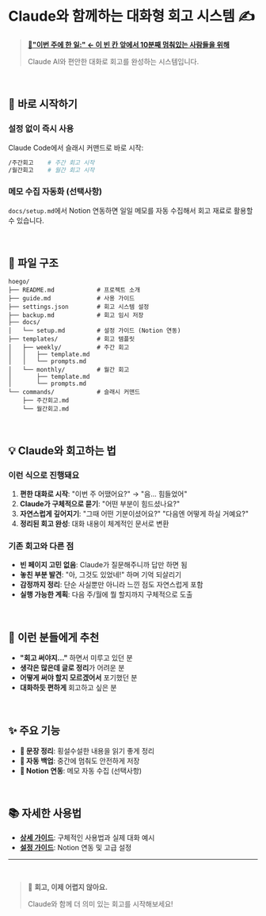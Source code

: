 # Claude와 함께하는 대화형 회고 시스템 ✍️

> **[👀"이번 주에 한 일:" ← 이 빈 칸 앞에서 10분째 멈춰있는 사람들을 위해](https://www.notion.so/23cb5a0ca99680cdae75fde6cca108d9?pvs=21)**
>
> Claude AI와 편안한 대화로 회고를 완성하는 시스템입니다.

<br/>

## 🚀 바로 시작하기

### 설정 없이 즉시 사용

Claude Code에서 슬래시 커맨드로 바로 시작:

```bash
/주간회고    # 주간 회고 시작
/월간회고    # 월간 회고 시작
```

### 메모 수집 자동화 (선택사항)

`docs/setup.md`에서 Notion 연동하면 일일 메모를 자동 수집해서 회고 재료로 활용할 수 있습니다.

<br/>

## 📁 파일 구조

```plaintext
hoego/
├── README.md            # 프로젝트 소개
├── guide.md             # 사용 가이드
├── settings.json        # 회고 시스템 설정
├── backup.md            # 회고 임시 저장
├── docs/
│   └── setup.md         # 설정 가이드 (Notion 연동)
├── templates/           # 회고 템플릿
│   ├── weekly/          # 주간 회고
│   │   ├── template.md
│   │   └── prompts.md
│   └── monthly/         # 월간 회고
│       ├── template.md
│       └── prompts.md
└── commands/            # 슬래시 커맨드
    ├── 주간회고.md
    └── 월간회고.md
```

<br/>

## 💡 Claude와 회고하는 법

### 이런 식으로 진행돼요

1. **편한 대화로 시작**: "이번 주 어땠어요?" → "음... 힘들었어"
2. **Claude가 구체적으로 묻기**: "어떤 부분이 힘드셨나요?"
3. **자연스럽게 깊어지기**: "그때 어떤 기분이셨어요?" "다음엔 어떻게 하실 거예요?"
4. **정리된 회고 완성**: 대화 내용이 체계적인 문서로 변환

### 기존 회고와 다른 점

- **빈 페이지 고민 없음**: Claude가 질문해주니까 답만 하면 됨
- **놓친 부분 발견**: "아, 그것도 있었네!" 하며 기억 되살리기
- **감정까지 정리**: 단순 사실뿐만 아니라 느낀 점도 자연스럽게 포함
- **실행 가능한 계획**: 다음 주/월에 뭘 할지까지 구체적으로 도출

<br/>

## 🎯 이런 분들에게 추천

- **"회고 써야지..."** 하면서 미루고 있던 분
- **생각은 많은데 글로 정리**가 어려운 분
- **어떻게 써야 할지 모르겠어서** 포기했던 분
- **대화하듯 편하게** 회고하고 싶은 분

<br/>

## ✨ 주요 기능

- **💬 문장 정리**: 횡설수설한 내용을 읽기 좋게 정리
- **💾 자동 백업**: 중간에 멈춰도 안전하게 저장
- **🔗 Notion 연동**: 메모 자동 수집 (선택사항)

<br/>

## 📚 자세한 사용법

- **[상세 가이드](guide.md)**: 구체적인 사용법과 실제 대화 예시
- **[설정 가이드](docs/setup.md)**: Notion 연동 및 고급 설정

---

<br/>

> 💬 **회고, 이제 어렵지 않아요.**
>
> Claude와 함께 더 의미 있는 회고를 시작해보세요!
